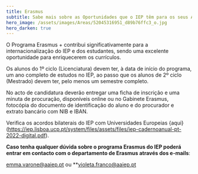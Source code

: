 ```yaml
---
title: Erasmus
subtitle: Sabe mais sobre as Oportunidades que o IEP têm para os seus Alunos
hero_image: /assets/images/Areas/52045316951_d89b76ffc3_o.jpg
hero_darken: true
---
```


O Programa Erasmus + contribui significativamente para a internacionalização do IEP e dos estudantes, sendo uma excelente oportunidade para enriquecerem os currículos.

Os alunos do 1º ciclo (Licenciatura) devem ter, à data de início do programa, um ano completo de estudos no IEP, ao passo que os alunos de 2º ciclo (Mestrado) devem ter, pelo menos um semestre completo.

No acto de candidatura deverão entregar uma ficha de inscrição e uma minuta de procuração, disponíveis online ou no Gabinete Erasmus, fotocópia do documento de identificação do aluno e do procurador e extrato bancário com NIB e IBAN.

Verifica os acordos bilaterais do IEP com Universidades Europeias {aqui}(https://iep.lisboa.ucp.pt/system/files/assets/files/iep-cadernoanual-pt-2022-digital.pdf).  

**Caso tenha qualquer dúvida sobre o programa Erasmus do IEP poderá entrar em contacto com o departamento de Erasmus através dos e-mails**: 

emma.varone@aaiep.pt ou **violeta.franco@aaiep.pt